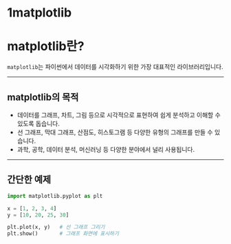 # 1matplotlib

# matplotlib란?

`matplotlib`는 파이썬에서 데이터를 시각화하기 위한 가장 대표적인 라이브러리입니다.

---

## matplotlib의 목적

- 데이터를 그래프, 차트, 그림 등으로 시각적으로 표현하여 쉽게 분석하고 이해할 수 있도록 돕습니다.
- 선 그래프, 막대 그래프, 산점도, 히스토그램 등 다양한 유형의 그래프를 만들 수 있습니다.
- 과학, 공학, 데이터 분석, 머신러닝 등 다양한 분야에서 널리 사용됩니다.

---

## 간단한 예제

```python
import matplotlib.pyplot as plt

x = [1, 2, 3, 4]
y = [10, 20, 25, 30]

plt.plot(x, y)   # 선 그래프 그리기
plt.show()       # 그래프 화면에 표시하기

